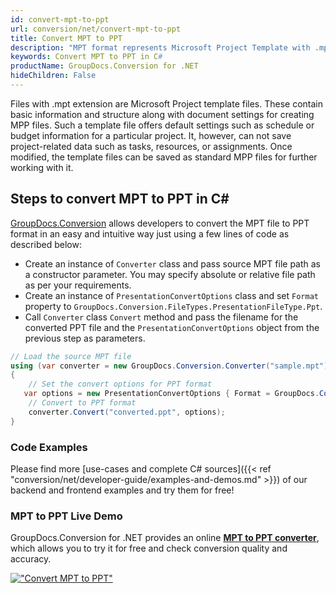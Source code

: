```yaml
---
id: convert-mpt-to-ppt
url: conversion/net/convert-mpt-to-ppt
title: Convert MPT to PPT
description: "MPT format represents Microsoft Project Template with .mpt extension. Learn how to convert MPT to PPT file programmatically in C# language using GroupDocs.Conversion for .NET library."
keywords: Convert MPT to PPT in C#
productName: GroupDocs.Conversion for .NET
hideChildren: False
---
```


Files with .mpt extension are Microsoft Project template files. These contain basic information and structure along with document settings for creating MPP files. Such a template file offers default settings such as schedule or budget information for a particular project. It, however, can not save project-related data such as tasks, resources, or assignments. Once modified, the template files can be saved as standard MPP files for further working with it.

## Steps to convert MPT to PPT in C#

[GroupDocs.Conversion](https://products.groupdocs.com/conversion/net) allows developers to convert the MPT file to PPT format in an easy and intuitive way just using a few lines of code as described below:

* Create an instance of `Converter` class and pass source MPT file path as a constructor parameter. You may specify absolute or relative file path as per your requirements. 
* Create an instance of `PresentationConvertOptions` class and set `Format` property to `GroupDocs.Conversion.FileTypes.PresentationFileType.Ppt`.
* Call `Converter` class `Convert` method and pass the filename for the converted PPT file and the `PresentationConvertOptions` object from the previous step as parameters.

```csharp
// Load the source MPT file
using (var converter = new GroupDocs.Conversion.Converter("sample.mpt"))
{
    // Set the convert options for PPT format
   var options = new PresentationConvertOptions { Format = GroupDocs.Conversion.FileTypes.PresentationFileType.Ppt };
    // Convert to PPT format
    converter.Convert("converted.ppt", options);
}
```

### Code Examples

Please find more [use-cases and complete C# sources]({{< ref "conversion/net/developer-guide/examples-and-demos.md" >}}) of our backend and frontend examples and try them for free!

### MPT to PPT Live Demo

GroupDocs.Conversion for .NET provides an online [**MPT to PPT converter**](https://products.groupdocs.app/conversion/mpt-to-ppt), which allows you to try it for free and check conversion quality and accuracy.

[!["Convert MPT to PPT"](conversion/net/images/convert-to-ppt/convert-mpt-to-ppt.png)](https://products.groupdocs.app/conversion/mpt-to-ppt)